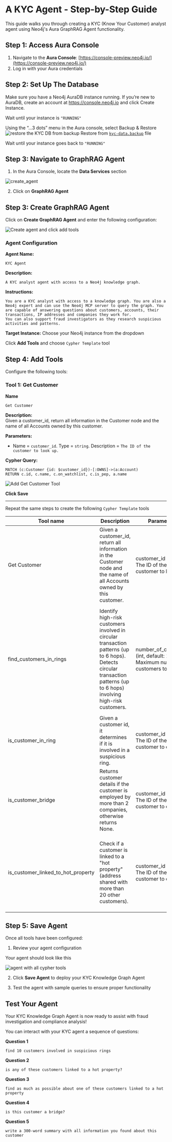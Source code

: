 # A KYC Agent - Step-by-Step Guide

This guide walks you through creating a KYC (Know Your Customer) analyst agent using Neo4j's Aura GraphRAG Agent functionality.

## Step 1: Access Aura Console

1. Navigate to the **Aura Console**: [https://console-preview.neo4j.io/](https://console-preview.neo4j.io/)
2. Log in with your Aura credentials


## Step 2: Set Up The Database
Make sure you have a Neo4j AuraDB instance running. If you’re new to AuraDB, create an account at https://console.neo4j.io and click Create Instance.

Wait until your instance is `"RUNNING"`


Using the “…​3 dots” menu in the Aura console, select Backup & Restore
![restore the KYC DB from backup](./images/restore-backup.png)
Restore from [`kyc-data.backup`](./dump/kyc-data.backup) file


Wait until your instance goes back to `"RUNNING"`

## Step 3: Navigate to GraphRAG Agent

1. In the Aura Console, locate the **Data Services** section

![create_agent](./images/1-create-agent.png)

2. Click on **GraphRAG Agent**

## Step 3: Create GraphRAG Agent

Click on **Create GraphRAG Agent** and enter the following configuration:

![Create agent and click add tools](./images/2-agent-create-tool.png)

### Agent Configuration

**Agent Name:** 
```
KYC Agent
```

**Description:** 
```
A KYC analyst agent with access to a Neo4j knowledge graph.
```

**Instructions:**
```
You are a KYC analyst with access to a knowledge graph. You are also a Neo4j expert and can use the Neo4j MCP server to query the graph. You are capable of answering questions about customers, accounts, their transactions, IP addresses and companies they work for. 
You can also support fraud investigators as they research suspicious activities and patterns.
```

**Target Instance:** Choose your Neo4j instance from the dropdown


Click **Add Tools** and choose `Cypher Template` tool


## Step 4: Add Tools


Configure the following tools:


### Tool 1: Get Customer 

**Name**
```
Get Customer
```

**Description:**  
Given a customer_id, return all information in the Customer node and the name of all Accounts owned by this customer.

**Parameters:**  
- Name = `customer_id`. Type = `string`. Description = `The ID of the customer to look up.`

**Cypher Query:**
```cypher
MATCH (c:Customer {id: $customer_id})-[:OWNS]->(a:Account)
RETURN c.id, c.name, c.on_watchlist, c.is_pep, a.name
```

![Add Get Customer Tool](./images/3-tool-one.png)

**Click Save**

---

Repeat the same steps to create the following `Cypher Template` tools

| Tool name | Description | Parameters | Cypher |
|-----------|-------------|------------|--------|
| Get Customer | Given a customer_id, return all information in the Customer node and the name of all Accounts owned by this customer. | customer_id (string) - The ID of the customer to look up. | ```cypher MATCH (c:Customer {id: $customer_id})-[:OWNS]->(a:Account) RETURN c.id, c.name, c.on_watchlist, c.is_pep, a.name``` |
| find_customers_in_rings | Identify high-risk customers involved in circular transaction patterns (up to 6 hops). Detects circular transaction patterns (up to 6 hops) involving high-risk customers. | number_of_customers (int, default: 10) - Maximum number of customers to return | ```cypher MATCH p=(a:Account)-[:FROM\|TO*6]->(a:Account) WITH p, [n IN nodes(p) WHERE n:Account] AS accounts UNWIND accounts AS acct MATCH (cust:Customer)-[r:OWNS]->(acct) WHERE cust.on_watchlist = TRUE OR cust.is_pep = TRUE WITH cust, collect(DISTINCT acct.name) AS accounts_in_ring RETURN cust.name AS customer_name, cust.id AS customer_id, cust.on_watchlist AS customer_on_watchlist, cust.is_pep AS customer_politically_exposed, accounts_in_ring AS customer_accounts_in_ring ORDER BY customer_name ASC LIMIT $number_of_customers``` |
| is_customer_in_ring | Given a customer id, it determines if it is involved in a suspicious ring. | customer_id (string) - The ID of the customer to check. | ```cypher MATCH (c:Customer {id: $customer_id}) WITH c, EXISTS { MATCH (c)-[:OWNS]->(:Account)-[:FROM\|TO*6]->(:Account) } AS involved RETURN involved``` |
| is_customer_bridge | Returns customer details if the customer is employed by more than 2 companies, otherwise returns None. | customer_id (string) - The ID of the customer to check. | ```cypher MATCH (c:Customer {id: $customer_id})-[:EMPLOYED_BY]->(co:Company) WITH collect(co.name) AS employer_names, count(*) AS numEmployers, c WHERE numEmployers > 2 RETURN c.id, c.name, c.on_watchlist, c.is_pep, employer_names``` |
| is_customer_linked_to_hot_property | Check if a customer is linked to a "hot property" (address shared with more than 20 other customers). | customer_id (string) - The ID of the customer to check. | ```cypher MATCH (c:Customer {id: $customer_id})-[:LIVES_AT]->(a:Address) WITH a, c MATCH (a)<-[:LIVES_AT]-(other:Customer) WHERE other <> c WITH a, c, count(other) AS num_other_customers WHERE num_other_customers > 20 RETURN a.name AS address, a.city AS city, num_other_customers, c.name AS customer_name, c.on_watchlist AS customer_on_watchlist, c.is_pep AS customer_is_pep``` |


## Step 5: Save Agent

Once all tools have been configured:

1. Review your agent configuration

Your agent should look like this

![agent with all cypher tools](./images/4-agent-all-cypher-tools.png)

2. Click **Save Agent** to deploy your KYC Knowledge Graph Agent


3. Test the agent with sample queries to ensure proper functionality

## Test Your Agent

Your KYC Knowledge Graph Agent is now ready to assist with fraud investigation and compliance analysis!

You can interact with your KYC agent a sequence of questions:

**Question 1**
```
find 10 customers involved in suspicious rings
```
**Question 2**
```
is any of these customers linked to a hot property?
```
**Question 3**
```
find as much as possible about one of these customers linked to a hot property
```
**Question 4**
```
is this customer a bridge?
```
**Question 5**
```
write a 300-word summary with all information you found about this customer
```


